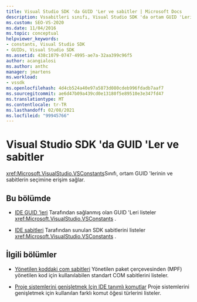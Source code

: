 ```yaml
---
title: Visual Studio SDK 'da GUID 'Ler ve sabitler | Microsoft Docs
description: Vssabitleri sınıfı, Visual Studio SDK 'da ortam GUID 'Leri ve sabitlerin seçimine erişim sağlar.
ms.custom: SEO-VS-2020
ms.date: 11/04/2016
ms.topic: conceptual
helpviewer_keywords:
- constants, Visual Studio SDK
- GUIDs, Visual Studio SDK
ms.assetid: 438c1079-0747-4995-ae7a-32aa399c96f5
author: acangialosi
ms.author: anthc
manager: jmartens
ms.workload:
- vssdk
ms.openlocfilehash: 4d4cb524a40e97a5873d080cdeb996fdadb7aaf7
ms.sourcegitcommit: ae6d47b09a439cd0e13180f5e89510e3e347fd47
ms.translationtype: MT
ms.contentlocale: tr-TR
ms.lasthandoff: 02/08/2021
ms.locfileid: "99945766"
---
```

# <a name="guids-and-constants-in-the-visual-studio-sdk"></a>Visual Studio SDK 'da GUID 'Ler ve sabitler
<xref:Microsoft.VisualStudio.VSConstants>Sınıfı, ortam GUID 'lerinin ve sabitlerin seçimine erişim sağlar.

## <a name="in-this-section"></a>Bu bölümde
- [IDE GUID 'leri](../extensibility/ide-guids.md) Tarafından sağlanmış olan GUID 'Leri listeler <xref:Microsoft.VisualStudio.VSConstants> .

- [IDE sabitleri](../extensibility/ide-constants.md) Tarafından sunulan SDK sabitlerini listeler <xref:Microsoft.VisualStudio.VSConstants> .

## <a name="related-sections"></a>İlgili bölümler
- [Yönetilen koddaki com sabitleri](../extensibility/com-constants-in-managed-code.md) Yönetilen paket çerçevesinden (MPF) yönetilen kod için kullanılabilen standart COM sabitlerini listeler.

- [Proje sistemlerini genişletmek Için IDE tanımlı komutlar](../extensibility/internals/ide-defined-commands-for-extending-project-systems.md) Proje sistemlerini genişletmek için kullanılan farklı komut öğesi türlerini listeler.
